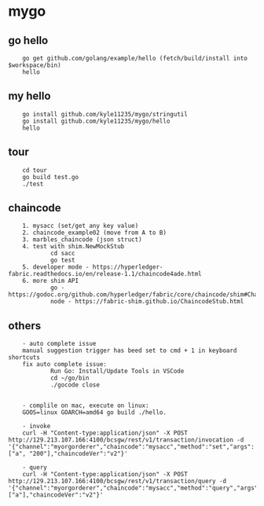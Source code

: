 # mygo

## go hello

        go get github.com/golang/example/hello (fetch/build/install into $workspace/bin)
        hello

## my hello

        go install github.com/kyle11235/mygo/stringutil
        go install github.com/kyle11235/mygo/hello
        hello

## tour

        cd tour
        go build test.go
        ./test

## chaincode

        1. mysacc (set/get any key value)
        2. chaincode_example02 (move from A to B)
        3. marbles_chaincode (json struct)
        4. test with shim.NewMockStub
                cd sacc
                go test
        5. developer mode - https://hyperledger-fabric.readthedocs.io/en/release-1.1/chaincode4ade.html
        6. more shim API
                go - https://godoc.org/github.com/hyperledger/fabric/core/chaincode/shim#ChaincodeStub
                node - https://fabric-shim.github.io/ChaincodeStub.html

## others

        - auto complete issue
        manual suggestion trigger has beed set to cmd + 1 in keyboard shortcuts
        fix auto complete issue:
                Run Go: Install/Update Tools in VSCode
                cd ~/go/bin
                ./gocode close


        - complile on mac, execute on linux:
        GOOS=linux GOARCH=amd64 go build ./hello.

        - invoke
        curl -H "Content-type:application/json" -X POST http://129.213.107.166:4100/bcsgw/rest/v1/transaction/invocation -d '{"channel":"myorgorderer","chaincode":"mysacc","method":"set","args":["a", "200"],"chaincodeVer":"v2"}'

        - query
        curl -H "Content-type:application/json" -X POST http://129.213.107.166:4100/bcsgw/rest/v1/transaction/query -d '{"channel":"myorgorderer","chaincode":"mysacc","method":"query","args":["a"],"chaincodeVer":"v2"}'